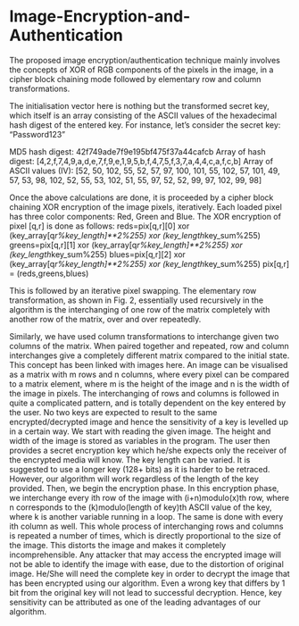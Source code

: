 # Image-Encryption-and-Authentication
The proposed image encryption/authentication technique mainly involves the concepts of XOR of RGB components of the pixels in the image, in a cipher block chaining mode followed by elementary row and column transformations.

The initialisation vector here is nothing but the transformed secret key, which itself is an array consisting of the ASCII values of the hexadecimal hash digest of the entered key. For instance, let’s consider the secret key: “Password123”

MD5 hash digest: 42f749ade7f9e195bf475f37a44cafcb
Array of hash digest: [4,2,f,7,4,9,a,d,e,7,f,9,e,1,9,5,b,f,4,7,5,f,3,7,a,4,4,c,a,f,c,b]
Array of ASCII values (IV): [52, 50, 102, 55, 52, 57, 97, 100, 101, 55, 102, 57, 101, 49, 57, 53, 98, 102, 52, 55, 53, 102, 51, 55, 97, 52, 52, 99, 97, 102, 99, 98]

Once the above calculations are done, it is proceeded by a cipher block chaining XOR encryption of the image pixels, iteratively. Each loaded pixel has three color components: Red, Green and Blue. The XOR encryption of pixel [q,r] is done as follows:
reds=pix[q,r][0] xor (key_array[q*r%key_length]**2%255) xor (key_length*key_sum%255)
greens=pix[q,r][1] xor (key_array[q*r%key_length]**2%255) xor (key_length*key_sum%255)
blues=pix[q,r][2] xor (key_array[q*r%key_length]**2%255) xor (key_length*key_sum%255)
pix[q,r] = (reds,greens,blues)

This is followed by an iterative pixel swapping. The elementary row transformation, as shown in Fig. 2, essentially used recursively in the algorithm is the interchanging of one row of the matrix completely with another row of the matrix, over and over repeatedly. 
  

Similarly, we have used column transformations to interchange given two columns of the matrix. When paired together and repeated, row and column interchanges give a completely different matrix compared to the initial state. 
This concept has been linked with images here. An image can be visualised as a matrix with m rows and n columns, where every pixel can be compared to a matrix element, where m is the height of the image and n is the width of the image in pixels. The interchanging of rows and columns is followed in quite a complicated pattern, and is totally dependent on the key entered by the user. No two keys are expected to result to the same encrypted/decrypted image and hence the sensitivity of a key is levelled up in a certain way.
We start with reading the given image. The height and width of the image is stored as variables in the program. The user then provides a secret encryption key which he/she expects only the receiver of the encrypted media will know. The key length can be varied. It is suggested to use a longer key (128+ bits) as it is harder to be retraced. However, our algorithm will work regardless of the length of the key provided. Then, we begin the encryption phase. 
In this encryption phase, we interchange every ith row of the image with (i+n)modulo(x)th row, where n corresponds to the (k)modulo(length of key)th ASCII value of the key, where k is another variable running in a loop. The same is done with every ith column as well. This whole process of interchanging rows and columns is repeated a number of times, which is directly proportional to the size of the image. This distorts the image and makes it completely incomprehensible. Any attacker that may access the encrypted image will not be able to identify the image with ease, due to the distortion of original image. He/She will need the complete key in order to decrypt the image that has been encrypted using our algorithm. Even a wrong key that differs by 1 bit from the original key will not lead to successful decryption. Hence, key sensitivity can be attributed as one of the leading advantages of our algorithm.

